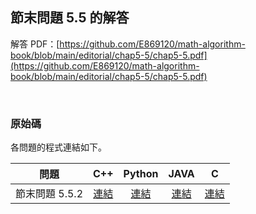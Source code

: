 ## 節末問題 5.5 的解答

解答 PDF：[https://github.com/E869120/math-algorithm-book/blob/main/editorial/chap5-5/chap5-5.pdf](https://github.com/E869120/math-algorithm-book/blob/main/editorial/chap5-5/chap5-5.pdf)

<br />

### 原始碼

各問題的程式連結如下。

| 問題 | C++ | Python | JAVA | C |
|:---:|:---:|:---:|:---:|:---:|
| 節末問題 5.5.2 | [連結](https://github.com/E869120/math-algorithm-book/blob/main/editorial/chap5-5/prob5-5-2.cpp) | [連結](https://github.com/E869120/math-algorithm-book/blob/main/editorial/chap5-5/prob5-5-2.py) | [連結](https://github.com/E869120/math-algorithm-book/blob/main/editorial/chap5-5/prob5-5-2.java) | [連結](https://github.com/E869120/math-algorithm-book/blob/main/editorial/chap5-5/prob5-5-2.c) |